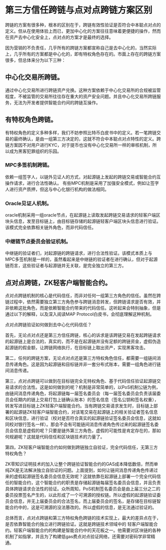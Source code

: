 # 第三方信任跨链与点对点跨链方案区别

跨链的方案有很多种，根本的区别在于，跨链有效性验证是否符合中本聪点对点的定义。但从在使用体验上而已，更加中心化的方案往往意味着更便捷的操作，然而在资产去中心化安全上，点对点的方案才是最终的选择。

因为营销的不负责任，几乎所有的跨链方案都宣称自己是去中心化的，当然实际上，几乎所有的方案都是中心化的，即有特权角色存在的。市面上存在的跨链方案很多，但总体来分为以下三种：

## 中心化交易所跨链。

通过中心化交易所进行跨链资产兑换。这种方案依赖于中心化交易所的合规被监管程度，不被监管的交易所往往存在重大的资产安全问题。并且中心化交易所跨链服务，无法为开发者提供智能合约间的跨链互操作。


## 有特权角色跨链。

有特权角色的定义多种多样，我们不妨参照比特币白皮书中的定义。若一笔跨链交易的最终确认，是由一组第三方决定的，这就不符合中本聪点对点特性的定义。跨链方案因不对用户进行KYC，对于提币也没有中心化交易所一样的审核机制，所以成为黑客犯罪组织的乐园。

### MPC多签机制跨链。
 依赖一组签字人，以链外见证人的方式，对起源链上发起的跨链交易或智能合约互操作请求，进行合法性确认。 有些MPC机制是采用了加强安全模式，例如让签字人进行资产质押，但这与中心化银行机构的做法相同。

### Oracle见证人机制。
oracle机制采用一组oracle节点，在起源链上读取发起跨链交易请求的轻客户端区块头信息，发至目标链上，由目标链存储的起源链轻客户端区块头信息进行验证。该模式完全依靠相关链外角色，而非代码信任。

### 中继链节点委员会验证机制。
 中继链的验证者们，对起源链的跨链请求，进行合法性验证。该模式本质上与MPC多签机制是一样的，虽然看起来是中继链的验证者在进行确认，但对于起源链而言，这些验证者与起源链并无关联，是完全独立的第三方。



## 点对点跨链，ZK轻客户端智能合约。

点对点跨链机制的核心是代码信任，而非对任何一组第三方角色的信任。虽然在跨链过程中，依然需要独立第三方角色参与跨链消息转发，但跨链请求是否有效，并非依赖这批角色，而是依赖智能合约带来的代码信任。这听起来会特别抽象，但是通过以下的解释，以及深入阅读MAP Protocol白皮书，会彻底理解这种机制。

点对点跨链验证如何做到去中心化代码信任？

首先，无论点对点还是第三方信任跨链，核心的诉求是该跨链交易在发起跨链请求的起源链上是合法的，真实的，而不是在起源链并没有足额的跨链资金，虚假伪造起源链的假金额，让跨链网络执行，在目标链上取出资产，实现黑客攻击。

第二，任何的跨链方案，无论点对点还是第三方特权角色信任，都需要一组链间消息传递角色。这是因为起源链和目标链并非一套分布式账本，需要一组角色进行链间消息传递。

第三，点对点跨链可以做到在目标链完全无特权角色、基于代码信任验证起源链交易请求的合法性。这是如何做到的呢？机制是非常简单的，以PoS机制公链为例，由链间消息传递角色，将起源链每一届签名委员会（每一届签名委员会负责该届委员会任期内的链上交易打包上链确认账本）的签名信息（签名公钥和签名权重），转发写进目标链上ZK轻客户端智能合约。当有跨链交易请求发生时，目标链上部署的起源链ZK轻客户端智能合约，对该笔交易在起源链上的相关验证者签名信息和区块信息，进行验证（校对是否符合真实的起源链验证签名委员会信息，这就如同校对银行签名一样）。那会不会有可能链间消息传递角色传过来的起源链签名委员会信息是虚假的呢？只要是链外第三方角色，虚假的可能性是肯定存在的，那如何规避呢？这就是代码信任和区块链技术的力量了。

第四，ZK轻客户端智能合约如何做到跨链独立自验证，完全代码信任，无第三方特权角色？

ZK零知识证明技术的加入让整个跨链验证智能合约的GAS成本降低数倍，然而单纯ZK是无法解决独立自验证的问题。上面提到，如何让链间消息传递角色传递过来的虚假起源链签名委员会信息无效呢？这就依靠在起源链上部署一个完全代码信任的智能合约，这个智能合约的职责是存储起源链每届签名委员会信息，并且负责具体跨链请求合法性的验证。众所周知，PoS机制签名委员会是由上届三分之二的委员投票签名产生的，以此形成了一个可溯源的授权链。所以虚假的起源链验证委员会信息，并无上届委员会的合法签名，而上届委员会的签名，是存储在目标链智能合约中的，这是可溯源的没法篡改的。所以虚假的信息，是无法通过验证的。



总体而言，点对点跨链和第三方特权角色跨链的技术实现上，最大的差异点在于，是否依靠智能合约独立进行跨链验证。这就是跨链技术领域中的 轻客户端智能合约。轻客户端智能合约的构建是智能合约中的天花板之一。他需要对区块链的各种机制了如指掌，并且为了构建低gas费点对点验证网络，还需要对密码学非常精通。
